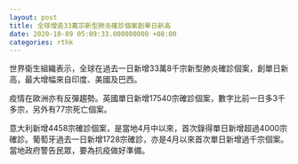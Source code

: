 ```yaml
---
layout: post
title: 全球增逾33萬宗新型肺炎確診個案創單日新高
date: 2020-10-09 05:09:33.000000000 +08:00
categories: rthk
---
```


世界衛生組織表示，全球在過去一日新增33萬8千宗新型肺炎確診個案，創單日新高，最大增幅來自印度、美國及巴西。

疫情在歐洲亦有反彈趨勢。英國單日新增17540宗確診個案，數字比前一日多3千多宗，另外有77宗死亡個案。

意大利新增4458宗確診個案，是當地4月中以來，首次錄得單日新增超過4000宗確診。葡萄牙過去一日新增1728宗確診，亦是4月以來首次單日新增過千宗個案。當地政府警告民眾，要為抗疫做好準備。
